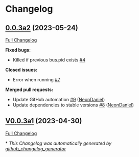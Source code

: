 # Changelog

## [0.0.3a2](https://github.com/OpenVoiceOS/ovos-messagebus/tree/0.0.3a2) (2023-05-24)

[Full Changelog](https://github.com/OpenVoiceOS/ovos-messagebus/compare/V0.0.3a1...0.0.3a2)

**Fixed bugs:**

- Killed if previous bus.pid exists [\#4](https://github.com/OpenVoiceOS/ovos-messagebus/issues/4)

**Closed issues:**

- Error when running [\#7](https://github.com/OpenVoiceOS/ovos-messagebus/issues/7)

**Merged pull requests:**

- Update GitHub automation [\#9](https://github.com/OpenVoiceOS/ovos-messagebus/pull/9) ([NeonDaniel](https://github.com/NeonDaniel))
- Update dependencies to stable versions [\#8](https://github.com/OpenVoiceOS/ovos-messagebus/pull/8) ([NeonDaniel](https://github.com/NeonDaniel))

## [V0.0.3a1](https://github.com/OpenVoiceOS/ovos-messagebus/tree/V0.0.3a1) (2023-04-30)

[Full Changelog](https://github.com/OpenVoiceOS/ovos-messagebus/compare/V0.0.2...V0.0.3a1)



\* *This Changelog was automatically generated by [github_changelog_generator](https://github.com/github-changelog-generator/github-changelog-generator)*
